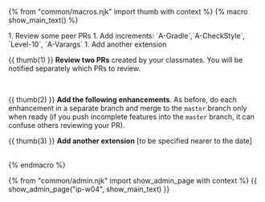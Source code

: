 {% from "common/macros.njk" import thumb with context %}
{% macro show_main_text() %}
<div id="main">

<div id="title">

</div>
<div id="summary">
1. Review some peer PRs 
1. Add increments: `A-Gradle`,`A-CheckStyle`, `Level-10`, `A-Varargs`
1. Add another extension
</div>
<div id="body">


{{ thumb(1) }} **Review two PRs** created by your classmates. You will be notified separately which PRs to review.

<br/>

{{ thumb(2) }} **Add the following enhancements**. As before, do each enhancement in a separate branch and merge to the `master` branch only when ready (if you push incomplete features into the `master` branch, it can confuse others reviewing your PR).
<br>

<include src="dukeFragment.md" boilerplate var-header="**`A-Gradle`: Gradle**" var-fragment="extensions.mbdf#A-Gradle" />
<include src="dukeFragment.md" boilerplate var-header="**`A-CheckStyle`: CheckStyle**" var-tag="optional" var-fragment="extensions.mbdf#A-CheckStyle" />
<include src="dukeFragment.md" boilerplate var-header="**`Level-10`: GUI**" var-fragment="text.md#level10" />
<include src="dukeFragment.md" boilerplate var-header="**`A-Varargs`: Varargs**" var-tag="if-applicable" var-fragment="extensions.mbdf#A-Varargs" />


<p/>

{{ thumb(3) }} **Add another extension** [to be specified nearer to the date]

<br>
</div>
</div>
{% endmacro %}

{% from "common/admin.njk" import show_admin_page with context %}
{{ show_admin_page("ip-w04", show_main_text) }}